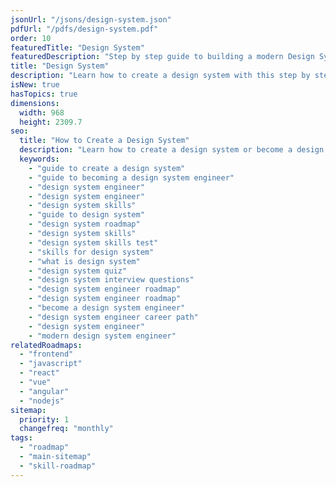 ```yaml
---
jsonUrl: "/jsons/design-system.json"
pdfUrl: "/pdfs/design-system.pdf"
order: 10
featuredTitle: "Design System"
featuredDescription: "Step by step guide to building a modern Design System"
title: "Design System"
description: "Learn how to create a design system with this step by step guide"
isNew: true
hasTopics: true
dimensions:
  width: 968
  height: 2309.7
seo:
  title: "How to Create a Design System"
  description: "Learn how to create a design system or become a design system engineer with this step by step guide with resources."
  keywords:
    - "guide to create a design system"
    - "guide to becoming a design system engineer"
    - "design system engineer"
    - "design system engineer"
    - "design system skills"
    - "guide to design system"
    - "design system roadmap"
    - "design system skills"
    - "design system skills test"
    - "skills for design system"
    - "what is design system"
    - "design system quiz"
    - "design system interview questions"
    - "design system engineer roadmap"
    - "design system engineer roadmap"
    - "become a design system engineer"
    - "design system engineer career path"
    - "design system engineer"
    - "modern design system engineer"
relatedRoadmaps:
  - "frontend"
  - "javascript"
  - "react"
  - "vue"
  - "angular"
  - "nodejs"
sitemap:
  priority: 1
  changefreq: "monthly"
tags:
  - "roadmap"
  - "main-sitemap"
  - "skill-roadmap"
---
```


